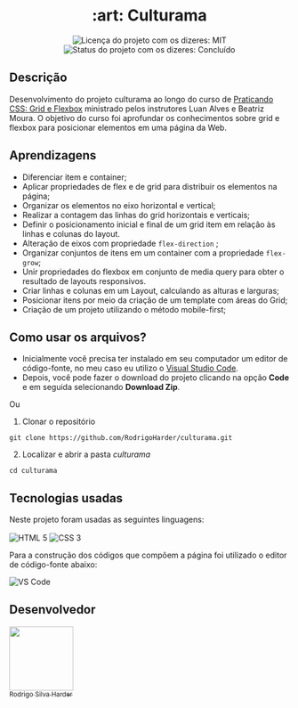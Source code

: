 <h1 align="center">:art: Culturama</h1>

<div>
  <p align="center">
    <img alt="Licença do projeto com os dizeres: MIT" src="https://img.shields.io/github/license/RodrigoHarder/culturama.svg">
    <img alt="Status do projeto com os dizeres: Concluído" src="https://img.shields.io/static/v1?label=Status&message=Concluído &color=green">
  </p>
</div>

## **Descrição**

Desenvolvimento do projeto culturama ao longo do curso de [Praticando CSS: Grid e Flexbox](https://cursos.alura.com.br/course/praticando-css-grid-flexbox) ministrado pelos instrutores Luan Alves e Beatriz Moura. O objetivo do curso foi aprofundar os conhecimentos sobre grid e flexbox para posicionar elementos em uma página da Web.

## **Aprendizagens** 

- Diferenciar item e container;
- Aplicar propriedades de flex e de grid para distribuir os elementos na página;
- Organizar os elementos no eixo horizontal e vertical;
- Realizar a contagem das linhas do grid horizontais e verticais;
- Definir o posicionamento inicial e final de um grid item em relação às linhas e colunas do layout.
- Alteração de eixos com propriedade `flex-direction` ;
- Organizar conjuntos de itens em um container com a propriedade `flex-grow`;
- Unir propriedades do flexbox em conjunto de media query para obter o resultado de layouts responsivos.
- Criar linhas e colunas em um Layout, calculando as alturas e larguras;
- Posicionar itens por meio da criação de um template com áreas do Grid;
- Criação de um projeto utilizando o método mobile-first;

## **Como usar os arquivos?**

- Inicialmente você precisa ter instalado em seu computador um editor de código-fonte, no meu caso eu utilizo o [Visual Studio Code](https://code.visualstudio.com/download). 
- Depois, você pode fazer o download do projeto clicando na opção **Code** e em seguida selecionando **Download Zip**.

Ou

1. Clonar o repositório

```
git clone https://github.com/RodrigoHarder/culturama.git
```
2. Localizar e abrir a pasta *culturama*

```
cd culturama
```

## **Tecnologias usadas**

Neste projeto foram usadas as seguintes linguagens:

<p>
 <img align="center" alt="HTML 5" src="https://img.shields.io/badge/HTML5-E34F26?style=for-the-badge&logo=html5&logoColor=white"> 
 <img align="center" alt="CSS 3" src="https://img.shields.io/badge/CSS3-1572B6?style=for-the-badge&logo=css3&logoColor=white">
</p>

Para a construção dos códigos que compõem a página foi utilizado o editor de código-fonte abaixo:

<img align="center" alt="VS Code" src="https://img.shields.io/badge/Visual_Studio-5C2D91?style=for-the-badge&logo=visual%20studio&logoColor=white">

## Desenvolvedor

[<img src="https://avatars.githubusercontent.com/u/114362538?v=4" width=115><br><sub>Rodrigo Silva Harder</sub>](https://github.com/RodrigoHarder)
